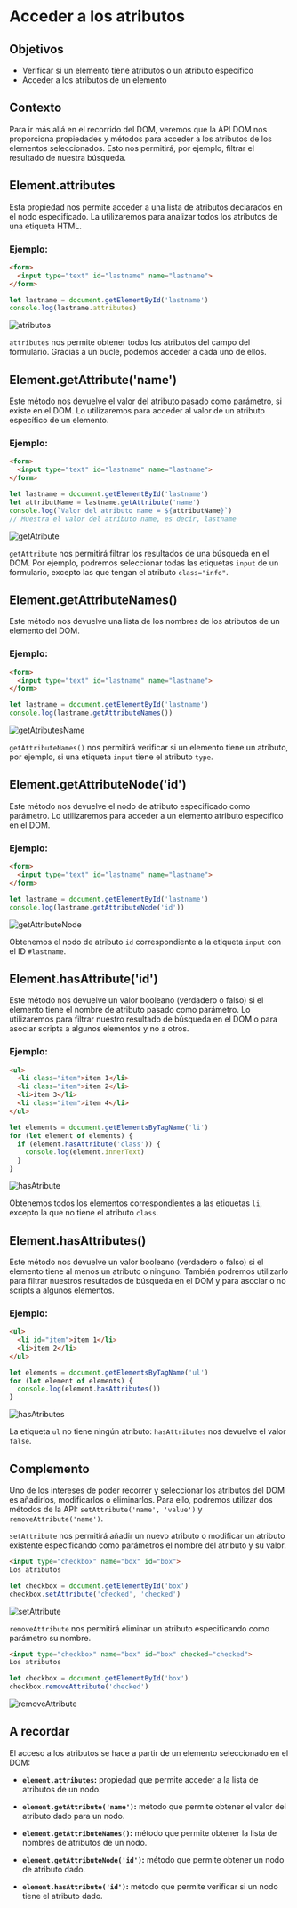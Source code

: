 # Acceder a los atributos

## Objetivos

- Verificar si un elemento tiene atributos o un atributo específico
- Acceder a los atributos de un elemento

## Contexto

Para ir más allá en el recorrido del DOM, veremos que la API DOM nos proporciona propiedades y métodos para acceder a los atributos de los elementos seleccionados. Esto nos permitirá, por ejemplo, filtrar el resultado de nuestra búsqueda.

## Element.attributes

Esta propiedad nos permite acceder a una lista de atributos declarados en el nodo especificado. La utilizaremos para analizar todos los atributos de una etiqueta HTML.

### Ejemplo:

```html
<form>
  <input type="text" id="lastname" name="lastname">
</form>
```

```javascript
let lastname = document.getElementById('lastname')
console.log(lastname.attributes)
```

![atributos](./04-Acceder-a-atributos/img/attributes.jpg)

`attributes` nos permite obtener todos los atributos del campo del formulario. Gracias a un bucle, podemos acceder a cada uno de ellos.

## Element.getAttribute('name')

Este método nos devuelve el valor del atributo pasado como parámetro, si existe en el DOM. Lo utilizaremos para acceder al valor de un atributo específico de un elemento.

### Ejemplo:

```html
<form>
  <input type="text" id="lastname" name="lastname">
</form>
```

```javascript
let lastname = document.getElementById('lastname')
let attributName = lastname.getAttribute('name')
console.log(`Valor del atributo name = ${attributName}`)
// Muestra el valor del atributo name, es decir, lastname
```

![getAtribute](./04-Acceder-a-atributos/img/getAttribute.jpg)

`getAttribute` nos permitirá filtrar los resultados de una búsqueda en el DOM. Por ejemplo, podremos seleccionar todas las etiquetas `input` de un formulario, excepto las que tengan el atributo `class="info"`.

## Element.getAttributeNames()

Este método nos devuelve una lista de los nombres de los atributos de un elemento del DOM.

### Ejemplo:

```html
<form>
  <input type="text" id="lastname" name="lastname">
</form>
```

```javascript
let lastname = document.getElementById('lastname')
console.log(lastname.getAttributeNames())
```

![getAtributesName](./04-Acceder-a-atributos/img/getAttributeNames.jpg)

`getAttributeNames()` nos permitirá verificar si un elemento tiene un atributo, por ejemplo, si una etiqueta `input` tiene el atributo `type`.

## Element.getAttributeNode('id')

Este método nos devuelve el nodo de atributo especificado como parámetro. Lo utilizaremos para acceder a un elemento atributo específico en el DOM.

### Ejemplo:

```html
<form>
  <input type="text" id="lastname" name="lastname">
</form>
```

```javascript
let lastname = document.getElementById('lastname')
console.log(lastname.getAttributeNode('id'))
```

![getAttributeNode](./04-Acceder-a-atributos/img/getAttributeNode.jpg)

Obtenemos el nodo de atributo `id` correspondiente a la etiqueta `input` con el ID `#lastname`.

## Element.hasAttribute('id')

Este método nos devuelve un valor booleano (verdadero o falso) si el elemento tiene el nombre de atributo pasado como parámetro. Lo utilizaremos para filtrar nuestro resultado de búsqueda en el DOM o para asociar scripts a algunos elementos y no a otros.

### Ejemplo:

```html
<ul>
  <li class="item">item 1</li>
  <li class="item">item 2</li>
  <li>item 3</li>
  <li class="item">item 4</li>
</ul>
```

```javascript
let elements = document.getElementsByTagName('li')
for (let element of elements) {
  if (element.hasAttribute('class')) {
    console.log(element.innerText)
  }
}
```

![hasAtribute](./04-Acceder-a-atributos/img/hasAttribute.jpg)

Obtenemos todos los elementos correspondientes a las etiquetas `li`, excepto la que no tiene el atributo `class`.

## Element.hasAttributes()

Este método nos devuelve un valor booleano (verdadero o falso) si el elemento tiene al menos un atributo o ninguno. También podremos utilizarlo para filtrar nuestros resultados de búsqueda en el DOM y para asociar o no scripts a algunos elementos.

### Ejemplo:

```html
<ul>
  <li id="item">item 1</li>
  <li>item 2</li>
</ul>
```

```javascript
let elements = document.getElementsByTagName('ul')
for (let element of elements) {
  console.log(element.hasAttributes())
}
```

![hasAtributes](./04-Acceder-a-atributos/img/hasAttributes.jpg)

La etiqueta `ul` no tiene ningún atributo: `hasAttributes` nos devuelve el valor `false`.

## Complemento

Uno de los intereses de poder recorrer y seleccionar los atributos del DOM es añadirlos, modificarlos o eliminarlos. Para ello, podremos utilizar dos métodos de la API: `setAttribute('name', 'value')` y `removeAttribute('name')`.

`setAttribute` nos permitirá añadir un nuevo atributo o modificar un atributo existente especificando como parámetros el nombre del atributo y su valor.

```html
<input type="checkbox" name="box" id="box">
Los atributos
```

```javascript
let checkbox = document.getElementById('box')
checkbox.setAttribute('checked', 'checked')
```

![setAttribute](./04-Acceder-a-atributos/img/setAttribute.jpg)

`removeAttribute` nos permitirá eliminar un atributo especificando como parámetro su nombre.

```html
<input type="checkbox" name="box" id="box" checked="checked">
Los atributos
```

```javascript
let checkbox = document.getElementById('box')
checkbox.removeAttribute('checked')
```

![removeAttribute](./04-Acceder-a-atributos/img/removeAttribute.jpg)

## A recordar

El acceso a los atributos se hace a partir de un elemento seleccionado en el DOM:

- **`element.attributes`:** propiedad que permite acceder a la lista de atributos de un nodo.

- **`element.getAttribute('name')`:** método que permite obtener el valor del atributo dado para un nodo.

- **`element.getAttributeNames()`:** método que permite obtener la lista de nombres de atributos de un nodo.

- **`element.getAttributeNode('id')`:** método que permite obtener un nodo de atributo dado.

- **`element.hasAttribute('id')`:** método que permite verificar si un nodo tiene el atributo dado.